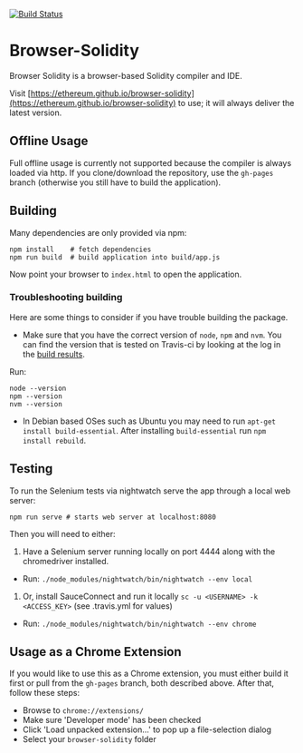 [![Build Status](https://travis-ci.org/ethereum/browser-solidity.svg?branch=master)](https://travis-ci.org/ethereum/browser-solidity)

# Browser-Solidity

Browser Solidity is a browser-based Solidity compiler and IDE.

Visit [https://ethereum.github.io/browser-solidity](https://ethereum.github.io/browser-solidity) to use;
it will always deliver the latest version.

## Offline Usage

Full offline usage is currently not supported because the compiler is always
loaded via http. If you clone/download the repository, use the
`gh-pages` branch (otherwise you still have to build the application).

## Building

Many dependencies are only provided via npm:

	npm install    # fetch dependencies
	npm run build  # build application into build/app.js

Now point your browser to `index.html` to open the application.

### Troubleshooting building

Here are some things to consider if you have trouble building the package. 

 - Make sure that you have the correct version of `node`, `npm` and `nvm`. You can find the version that is tested on Travis-ci by looking at the log in the [build results](https://travis-ci.org/ethereum/browser-solidity).

Run:

    node --version
    npm --version
    nvm --version


 - In Debian based OSes such as Ubuntu you may need to run `apt-get install build-essential`. After installing `build-essential` run `npm install rebuild`.

 
## Testing

To run the Selenium tests via nightwatch serve the app through a local web server:

    npm run serve # starts web server at localhost:8080

Then you will need to either:

 1. Have a Selenium server running locally on port 4444 along with the chromedriver installed.
  * Run: `./node_modules/nightwatch/bin/nightwatch --env local`
 1. Or, install SauceConnect and run it locally `sc -u <USERNAME> -k <ACCESS_KEY>` (see .travis.yml for values)
  * Run: `./node_modules/nightwatch/bin/nightwatch --env chrome`


## Usage as a Chrome Extension

If you would like to use this as a Chrome extension, you must either build it first or pull from the `gh-pages` branch, both described above.
After that, follow these steps:

* Browse to `chrome://extensions/`
* Make sure 'Developer mode' has been checked
* Click 'Load unpacked extension...' to pop up a file-selection dialog
* Select your `browser-solidity` folder
